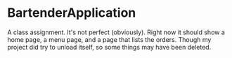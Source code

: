 # BartenderApplication
A class assignment. It's not perfect (obviously). Right now it should show a home page, a menu page, and a page that lists the orders. Though my project did try to unload itself, so some things may have been deleted.
